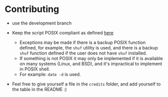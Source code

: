 # Contributing

* use the development branch
* Keep the script POSIX compliant as defined [here](https://pubs.opengroup.org/onlinepubs/9699919799/)
    * Exceptions may be made if there is a backup POSIX function defined, for example, the `shuf` utility is used, and there is a backup `shuf` function defined if the user does not have `shuf` installed.
    * If something is not POSIX it may only be implemented if it is available on many systems (Linux, and BSD), and it's impractical to implement in POSIX shell.
	* For example: `date -d` is used.

* Feel free to give yourself a file in the `credits` folder, and add yourself to the table in the README :)

